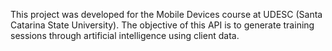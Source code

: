 This project was developed for the Mobile Devices course at UDESC (Santa Catarina State University). The objective of this API is to generate training sessions through artificial intelligence using client data.